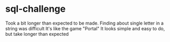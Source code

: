 # sql-challenge
Took a bit longer than expected to be made.
Finding about single letter in a string was difficult
It's like the game "Portal"
It looks simple and easy to do,
but take longer than expected
